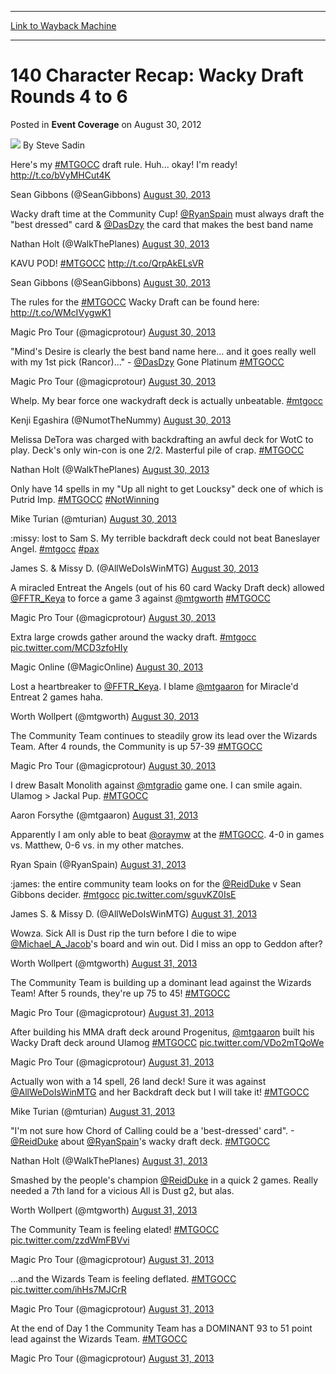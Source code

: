 
---
[Link to Wayback Machine](https://web.archive.org/web/20160927143002/http://magic.wizards.com/en/articles/archive/event-coverage/140-character-recap-wacky-draft-rounds-4-6-2012-08-30)

[_metadata_:author]:- "Steve Sadin"
[_metadata_:description]:- "&#13; Here's my #MTGOCC draft rule. Huh... okay! I'm ready! http://t.co/bVyMHCut4K&#13; &#13; Sean Gibbons (@SeanGibbons) August 30, 2013"
[_metadata_:generator]:- "Drupal 7 (http://drupal.org)"
[_metadata_:node]:- "498841"
[_metadata_:publish_date]:- "2012-08-30"
[_metadata_:source]:- "div-main-content"
[_metadata_:title]:- "140 Character Recap: Wacky Draft Rounds 4 to 6"
[_metadata_:wayback_capture_timestamp]:- "2016-09-27 14:30:02"
[_metadata_:wayback_raw_url]:- "https://web.archive.org/web/20160927143002id_/http://magic.wizards.com/en/articles/archive/event-coverage/140-character-recap-wacky-draft-rounds-4-6-2012-08-30"
[_metadata_:wayback_url]:- "http://magic.wizards.com/en/articles/archive/event-coverage/140-character-recap-wacky-draft-rounds-4-6-2012-08-30"
---


140 Character Recap: Wacky Draft Rounds 4 to 6
==============================================



 Posted in **Event Coverage**
 on August 30, 2012 






![](https://media.magic.wizards.com/styles/auth_small/public/images/person/authorpic_SteveSadin.jpg)
By Steve Sadin












Here's my [#MTGOCC](https://twitter.com/search?q=%23MTGOCC&amp;src=hash) draft rule. Huh... okay! I'm ready! <http://t.co/bVyMHCut4K>


Sean Gibbons (@SeanGibbons) [August 30, 2013](https://twitter.com/SeanGibbons/statuses/373561962392989696)


Wacky draft time at the Community Cup! [@RyanSpain](https://twitter.com/RyanSpain) must always draft the &quot;best dressed&quot; card &amp; [@DasDzy](https://twitter.com/DasDzy) the card that makes the best band name


Nathan Holt (@WalkThePlanes) [August 30, 2013](https://twitter.com/WalkThePlanes/statuses/373563461512351744)


KAVU POD! [#MTGOCC](https://twitter.com/search?q=%23MTGOCC&amp;src=hash) <http://t.co/QrpAkELsVR>


Sean Gibbons (@SeanGibbons) [August 30, 2013](https://twitter.com/SeanGibbons/statuses/373563638415892480)


The rules for the [#MTGOCC](https://twitter.com/search?q=%23MTGOCC&amp;src=hash) Wacky Draft can be found here: <http://t.co/WMcIVygwK1>


Magic Pro Tour (@magicprotour) [August 30, 2013](https://twitter.com/magicprotour/statuses/373573421537308672)


&quot;Mind's Desire is clearly the best band name here... and it goes really well with my 1st pick (Rancor)...&quot; - [@DasDzy](https://twitter.com/DasDzy) Gone Platinum [#MTGOCC](https://twitter.com/search?q=%23MTGOCC&amp;src=hash)


Magic Pro Tour (@magicprotour) [August 30, 2013](https://twitter.com/magicprotour/statuses/373573659035590656)


Whelp. My bear force one wackydraft deck is actually unbeatable. [#mtgocc](https://twitter.com/search?q=%23mtgocc&amp;src=hash)


Kenji Egashira (@NumotTheNummy) [August 30, 2013](https://twitter.com/NumotTheNummy/statuses/373574160393310208)


Melissa DeTora was charged with backdrafting an awful deck for WotC to play. Deck's only win-con is one 2/2. Masterful pile of crap. [#MTGOCC](https://twitter.com/search?q=%23MTGOCC&amp;src=hash)


Nathan Holt (@WalkThePlanes) [August 30, 2013](https://twitter.com/WalkThePlanes/statuses/373576198867001344)


Only have 14 spells in my &quot;Up all night to get Loucksy&quot; deck one of which is Putrid Imp. [#MTGOCC](https://twitter.com/search?q=%23MTGOCC&amp;src=hash) [#NotWinning](https://twitter.com/search?q=%23NotWinning&amp;src=hash)


Mike Turian (@mturian) [August 30, 2013](https://twitter.com/mturian/statuses/373579601177362432)


:missy: lost to Sam S. My terrible backdraft deck could not beat Baneslayer Angel. [#mtgocc](https://twitter.com/search?q=%23mtgocc&amp;src=hash) [#pax](https://twitter.com/search?q=%23pax&amp;src=hash)


James S. &amp; Missy D. (@AllWeDoIsWinMTG) [August 30, 2013](https://twitter.com/AllWeDoIsWinMTG/statuses/373584664297869312)


A miracled Entreat the Angels (out of his 60 card Wacky Draft deck) allowed [@FFTR\_Keya](https://twitter.com/FFTR_Keya) to force a game 3 against [@mtgworth](https://twitter.com/mtgworth) [#MTGOCC](https://twitter.com/search?q=%23MTGOCC&amp;src=hash)


Magic Pro Tour (@magicprotour) [August 30, 2013](https://twitter.com/magicprotour/statuses/373589132057911296)


Extra large crowds gather around the wacky draft. [#mtgocc](https://twitter.com/search?q=%23mtgocc&amp;src=hash) [pic.twitter.com/MCD3zfoHIy](http://t.co/MCD3zfoHIy)


Magic Online (@MagicOnline) [August 30, 2013](https://twitter.com/MagicOnline/statuses/373589446521663488)


Lost a heartbreaker to [@FFTR\_Keya](https://twitter.com/FFTR_Keya). I blame [@mtgaaron](https://twitter.com/mtgaaron) for Miracle'd Entreat 2 games haha.


Worth Wollpert (@mtgworth) [August 30, 2013](https://twitter.com/mtgworth/statuses/373592327295475712)


The Community Team continues to steadily grow its lead over the Wizards Team. After 4 rounds, the Community is up 57-39 [#MTGOCC](https://twitter.com/search?q=%23MTGOCC&amp;src=hash)


Magic Pro Tour (@magicprotour) [August 30, 2013](https://twitter.com/magicprotour/statuses/373592705923702784)


I drew Basalt Monolith against [@mtgradio](https://twitter.com/mtgradio) game one. I can smile again. Ulamog &gt; Jackal Pup. [#MTGOCC](https://twitter.com/search?q=%23MTGOCC&amp;src=hash)


Aaron Forsythe (@mtgaaron) [August 31, 2013](https://twitter.com/mtgaaron/statuses/373596188936634368)


Apparently I am only able to beat [@oraymw](https://twitter.com/oraymw) at the [#MTGOCC](https://twitter.com/search?q=%23MTGOCC&amp;src=hash). 4-0 in games vs. Matthew, 0-6 vs. in my other matches.


Ryan Spain (@RyanSpain) [August 31, 2013](https://twitter.com/RyanSpain/statuses/373601188937072641)


:james: the entire community team looks on for the [@ReidDuke](https://twitter.com/ReidDuke) v Sean Gibbons decider. [#mtgocc](https://twitter.com/search?q=%23mtgocc&amp;src=hash) [pic.twitter.com/sguvKZ0IsE](http://t.co/sguvKZ0IsE)


James S. &amp; Missy D. (@AllWeDoIsWinMTG) [August 31, 2013](https://twitter.com/AllWeDoIsWinMTG/statuses/373605549167751168)


Wowza. Sick All is Dust rip the turn before I die to wipe [@Michael\_A\_Jacob](https://twitter.com/Michael_A_Jacob)'s board and win out. Did I miss an opp to Geddon after?


Worth Wollpert (@mtgworth) [August 31, 2013](https://twitter.com/mtgworth/statuses/373606294923399168)


The Community Team is building up a dominant lead against the Wizards Team! After 5 rounds, they're up 75 to 45! [#MTGOCC](https://twitter.com/search?q=%23MTGOCC&amp;src=hash)


Magic Pro Tour (@magicprotour) [August 31, 2013](https://twitter.com/magicprotour/statuses/373607064787890177)


After building his MMA draft deck around Progenitus, [@mtgaaron](https://twitter.com/mtgaaron) built his Wacky Draft deck around Ulamog [#MTGOCC](https://twitter.com/search?q=%23MTGOCC&amp;src=hash) [pic.twitter.com/VDo2mTQoWe](http://t.co/VDo2mTQoWe)


Magic Pro Tour (@magicprotour) [August 31, 2013](https://twitter.com/magicprotour/statuses/373607862204772352)


Actually won with a 14 spell, 26 land deck! Sure it was against [@AllWeDoIsWinMTG](https://twitter.com/AllWeDoIsWinMTG) and her Backdraft deck but I will take it! [#MTGOCC](https://twitter.com/search?q=%23MTGOCC&amp;src=hash)


Mike Turian (@mturian) [August 31, 2013](https://twitter.com/mturian/statuses/373615275871969280)


&quot;I'm not sure how Chord of Calling could be a 'best-dressed' card&quot;. -[@ReidDuke](https://twitter.com/ReidDuke) about [@RyanSpain](https://twitter.com/RyanSpain)'s wacky draft deck. [#MTGOCC](https://twitter.com/search?q=%23MTGOCC&amp;src=hash)


Nathan Holt (@WalkThePlanes) [August 31, 2013](https://twitter.com/WalkThePlanes/statuses/373615320025427968)


Smashed by the people's champion [@ReidDuke](https://twitter.com/ReidDuke) in a quick 2 games. Really needed a 7th land for a vicious All is Dust g2, but alas.


Worth Wollpert (@mtgworth) [August 31, 2013](https://twitter.com/mtgworth/statuses/373615828479913984)


The Community Team is feeling elated! [#MTGOCC](https://twitter.com/search?q=%23MTGOCC&amp;src=hash) [pic.twitter.com/zzdWmFBVvi](http://t.co/zzdWmFBVvi)


Magic Pro Tour (@magicprotour) [August 31, 2013](https://twitter.com/magicprotour/statuses/373620030614687747)


...and the Wizards Team is feeling deflated. [#MTGOCC](https://twitter.com/search?q=%23MTGOCC&amp;src=hash) [pic.twitter.com/ihHs7MJCrR](http://t.co/ihHs7MJCrR)


Magic Pro Tour (@magicprotour) [August 31, 2013](https://twitter.com/magicprotour/statuses/373620860793286657)


At the end of Day 1 the Community Team has a DOMINANT 93 to 51 point lead against the Wizards Team. [#MTGOCC](https://twitter.com/search?q=%23MTGOCC&amp;src=hash)


Magic Pro Tour (@magicprotour) [August 31, 2013](https://twitter.com/magicprotour/statuses/373623519252193281)








